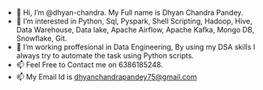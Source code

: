 - 👋 Hi, I’m @dhyan-chandra. My Full name is Dhyan Chandra Pandey. 
- 👀 I’m interested in Python, Sql, Pyspark, Shell Scripting, Hadoop, Hive, Data Warehouse, Data lake, Apache Airflow, Apache Kafka, Mongo DB, Snowflake, Git.
- 🌱 I’m working proffesional in Data Engineering, By using my DSA skills I always try to automate the task using Python scripts.
- 📫 Feel Free to Contact me on 6386185248.
- 📫 My Email Id is dhyanchandrapandey75@gmail.com

<!---
dhyan-chandra/dhyan-chandra is a ✨ special ✨ repository because its `README.md` (this file) appears on your GitHub profile.
You can click the Preview link to take a look at your changes.
--->
